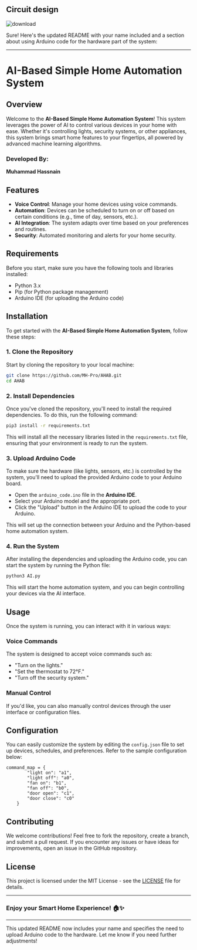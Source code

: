 ## Circuit design
![download](https://github.com/user-attachments/assets/429b4ed9-035e-45be-b563-0897ab82f13a)

Sure! Here's the updated README with your name included and a section about using Arduino code for the hardware part of the system:

---

# AI-Based Simple Home Automation System

## Overview
Welcome to the **AI-Based Simple Home Automation System**! This system leverages the power of AI to control various devices in your home with ease. Whether it's controlling lights, security systems, or other appliances, this system brings smart home features to your fingertips, all powered by advanced machine learning algorithms.

### Developed By: 
**Muhammad Hassnain**

## Features
- **Voice Control**: Manage your home devices using voice commands.
- **Automation**: Devices can be scheduled to turn on or off based on certain conditions (e.g., time of day, sensors, etc.).
- **AI Integration**: The system adapts over time based on your preferences and routines.
- **Security**: Automated monitoring and alerts for your home security.

## Requirements
Before you start, make sure you have the following tools and libraries installed:

- Python 3.x
- Pip (for Python package management)
- Arduino IDE (for uploading the Arduino code)

## Installation

To get started with the **AI-Based Simple Home Automation System**, follow these steps:

### 1. Clone the Repository
Start by cloning the repository to your local machine:
```bash
git clone https://github.com/MH-Pro/AHAB.git
cd AHAB
```

### 2. Install Dependencies
Once you've cloned the repository, you'll need to install the required dependencies. To do this, run the following command:

```bash
pip3 install -r requirements.txt
```

This will install all the necessary libraries listed in the `requirements.txt` file, ensuring that your environment is ready to run the system.

### 3. Upload Arduino Code
To make sure the hardware (like lights, sensors, etc.) is controlled by the system, you'll need to upload the provided Arduino code to your Arduino board.

- Open the `arduino_code.ino` file in the **Arduino IDE**.
- Select your Arduino model and the appropriate port.
- Click the "Upload" button in the Arduino IDE to upload the code to your Arduino.

This will set up the connection between your Arduino and the Python-based home automation system.

### 4. Run the System
After installing the dependencies and uploading the Arduino code, you can start the system by running the Python file:

```bash
python3 AI.py
```

This will start the home automation system, and you can begin controlling your devices via the AI interface.

## Usage

Once the system is running, you can interact with it in various ways:

### Voice Commands
The system is designed to accept voice commands such as:
- "Turn on the lights."
- "Set the thermostat to 72°F."
- "Turn off the security system."

### Manual Control
If you'd like, you can also manually control devices through the user interface or configuration files.

## Configuration

You can easily customize the system by editing the `config.json` file to set up devices, schedules, and preferences. Refer to the sample configuration below:

```Dictionary
command_map = {
        "light on": "a1",
        "light off": "a0",
        "fan on": "b1",
        "fan off": "b0",
        "door open": "c1",
        "door close": "c0"
    }
```

## Contributing

We welcome contributions! Feel free to fork the repository, create a branch, and submit a pull request. If you encounter any issues or have ideas for improvements, open an issue in the GitHub repository.

## License

This project is licensed under the MIT License - see the [LICENSE](LICENSE) file for details.

---

### Enjoy your Smart Home Experience! 🏠✨

---

This updated README now includes your name and specifies the need to upload Arduino code to the hardware. Let me know if you need further adjustments!
